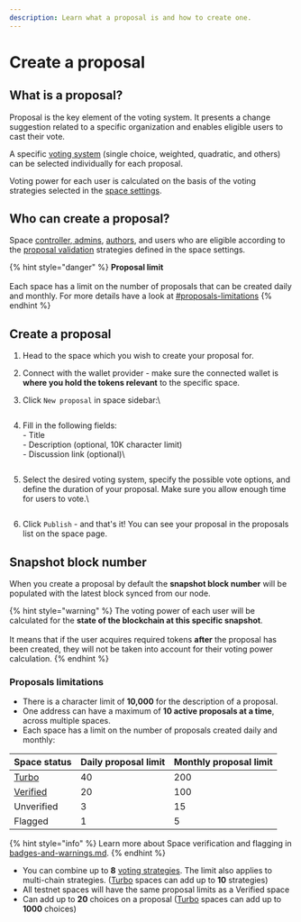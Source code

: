 ```yaml
---
description: Learn what a proposal is and how to create one.
---
```


# Create a proposal

## What is a proposal?

Proposal is the key element of the voting system. It presents a change suggestion related to a specific organization and enables eligible users to cast their vote.

A specific [voting system](../proposals/voting-types.md) (single choice, weighted, quadratic, and others) can be selected individually for each proposal.

Voting power for each user is calculated on the basis of the voting strategies selected in the [space settings](voting-strategies.md).

## Who can create a proposal?

Space [controller](spaces/space-roles.md),[ admins](spaces/space-roles.md), [authors](spaces/space-roles.md), and users who are eligible according to the [proposal validation](validation-strategies.md) strategies defined in the space settings.

{% hint style="danger" %}
**Proposal limit**\
\
Each space has a limit on the number of proposals that can be created daily and monthly. For more details have a look at [#proposals-limitations](create.md#proposals-limitations "mention")
{% endhint %}

## Create a proposal

1. Head to the space which you wish to create your proposal for.
2. Connect with the wallet provider - make sure the connected wallet is **where you hold the tokens relevant** to the specific space.
3.  Click `New proposal` in space sidebar:\\

    <figure><img src="../.gitbook/assets/image (41).png" alt=""><figcaption></figcaption></figure>
4.  Fill in the following fields:\
    \- Title\
    \- Description (optional, 10K character limit)\
    \- Discussion link (optional)\\

    <figure><img src="../.gitbook/assets/image (7) (1).png" alt=""><figcaption></figcaption></figure>
5.  Select the desired voting system, specify the possible vote options, and define the duration of your proposal. Make sure you allow enough time for users to vote.\\

    <figure><img src="../.gitbook/assets/image (90).png" alt=""><figcaption></figcaption></figure>
6. Click `Publish` - and that's it! You can see your proposal in the proposals list on the space page.

## **Snapshot block number**

When you create a proposal by default the **snapshot block number** will be populated with the latest block synced from our node.

{% hint style="warning" %}
The voting power of each user will be calculated for the **state of the blockchain at this specific snapshot**.\
\
It means that if the user acquires required tokens **after** the proposal has been created, they will not be taken into account for their voting power calculation.
{% endhint %}

### Proposals limitations

* There is a character limit of **10,000** for the description of a proposal.
* One address can have a maximum of **10 active proposals at a time**, across multiple spaces.
* Each space has a limit on the number of proposals created daily and monthly:

| Space status                     | Daily proposal limit | Monthly proposal limit |
| -------------------------------- | -------------------- | ---------------------- |
| [Turbo](spaces/turbo-plan.md)    | 40                   | 200                    |
| [Verified](spaces/get-verified/) | 20                   | 100                    |
| Unverified                       | 3                    | 15                     |
| Flagged                          | 1                    | 5                      |

{% hint style="info" %}
Learn more about Space verification and flagging in [badges-and-warnings.md](spaces/badges-and-warnings.md "mention").
{% endhint %}

* You can combine up to **8** [voting strategies](voting-strategies.md). The limit also applies to multi-chain strategies. ([Turbo](spaces/turbo-plan.md) spaces can add up to **10** strategies)
* All testnet spaces will have the same proposal limits as a Verified space
* Can add up to **20** choices on a proposal ([Turbo](spaces/turbo-plan.md) spaces can add up to **1000** choices)
